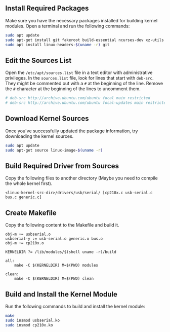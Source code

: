 ## Install Required Packages
Make sure you have the necessary packages installed for building kernel modules. Open a terminal and run the following commands:

```bash
sudo apt update
sudo apt-get install git fakeroot build-essential ncurses-dev xz-utils libssl-dev bc flex libelf-dev bison libncurses5-dev libncursesw5-dev
sudo apt install linux-headers-$(uname -r) git
```

## Edit the Sources List
Open the ```/etc/apt/sources.list``` file in a text editor with administrative privileges. In the ```sources.list``` file, look for lines that start with `deb-src`. They might be commented out with a `#` at the beginning of the line. Remove the `#` character at the beginning of the lines to uncomment them.

```bash
# deb-src http://archive.ubuntu.com/ubuntu focal main restricted
# deb-src http://archive.ubuntu.com/ubuntu focal-updates main restricted
```
## Download Kernel Sources
Once you've successfully updated the package information, try downloading the kernel sources.

```bash
sudo apt update
sudo apt-get source linux-image-$(uname -r)
```

## Build Required Driver from Sources
Copy the following files to another directory (Maybe you need to compile the whole kernel first).
```
<linux-kernel-src-dir>/drivers/usb/serial/ [cp210x.c usb-serial.c bus.c generic.c]
```
## Create Makefile
Copy the following content to the Makefile and build it.

```make
obj-m += usbserial.o
usbserial-y := usb-serial.o generic.o bus.o
obj-m += cp210x.o

KERNELDIR ?= /lib/modules/$(shell uname -r)/build

all:
    make -C $(KERNELDIR) M=$(PWD) modules

clean:
    make -C $(KERNELDIR) M=$(PWD) clean
```
## Build and Install the Kernel Module
Run the following commands to build and install the kernel module:

```bash
make
sudo insmod usbserial.ko
sudo insmod cp210x.ko
```
